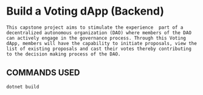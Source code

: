 # Build a Voting dApp (Backend)

`This capstone project aims to stimulate the experience  part of a decentralized autonomous organization (DAO) where members of the DAO can actively engage in the governance process. Through this Voting dApp, members will have the capability to initiate proposals, view the list of existing proposals and cast their votes thereby contributing to the decision making process of the DAO.`

## COMMANDS USED
`dotnet build `